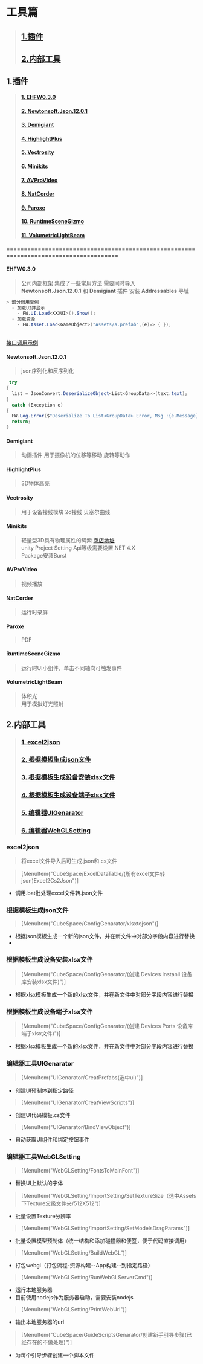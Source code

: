 # 工具篇
> ## [1.插件](#1插件)
> ## [2.内部工具](#2内部工具)

## 1.插件

> #### [1. EHFW0.3.0](#EHFW0.3.0)
> #### [2. Newtonsoft.Json.12.0.1](#newtonsoftjson1201)
> #### [3. Demigiant](#demigiant)
> #### [4. HighlightPlus](#highlightplus)
> #### [5. Vectrosity](#vectrosity)
> #### [6. Minikits](#minikits)
> #### [7. AVProVideo](#avprovideo)
> #### [8. NatCorder](#natcorder)
> #### [9. Paroxe](#paroxe)
> #### [10. RuntimeSceneGizmo](#runtimescenegizmo)
> #### [11. VolumetricLightBeam](#volumetriclightbeam)



======================================================================================


#### EHFW0.3.0

> 公司内部框架 集成了一些常用方法
> 需要同时导入 **Newtonsoft.Json.12.0.1** 和 **Demigiant** 插件
> 安装 **Addressables** 寻址

```csharp
> 部分调用举例
  - 加载UI并显示 
    - FW.UI.Load<XXXUI>().Show();
  - 加载资源 
    - FW.Asset.Load<GameObject>("Assets/a.prefab",(e)=> { });
  
```
 [接口调用示例](FW.cs)


#### Newtonsoft.Json.12.0.1
> json序列化和反序列化

```csharp
 try
{
  list = JsonConvert.DeserializeObject<List<GroupData>>(text.text);
}
  catch (Exception e)
{
  FW.Log.Error($"Deserialize To List<GroupData> Error, Msg :{e.Message}");
  return;
}
```

#### Demigiant
> 动画插件 用于摄像机的位移等移动 旋转等动作

#### HighlightPlus
> 3D物体高亮




#### Vectrosity
> 用于设备接线模块 2d接线
> 贝塞尔曲线

#### Minikits
> 轻量型3D具有物理属性的绳索 [商店地址](https://assetstore.unity.com/packages/tools/physics/rope-minikit-154662)  
> unity Project Setting Api等级需要设置.NET 4.X  
> Package安装Burst  

#### AVProVideo
>视频播放  

#### NatCorder
>运行时录屏  

#### Paroxe
> PDF  

#### RuntimeSceneGizmo
>运行时UI小组件，单击不同轴向可触发事件  


#### VolumetricLightBeam
>体积光  
>用于模拟灯光照射  

## 2.内部工具

> ### [1. excel2json](#excel2json)  
> ### [2. 根据模板生成json文件](#根据模板生成json文件)  
> ### [3. 根据模板生成设备安装xlsx文件](#根据模板生成设备安装xlsx文件)  
> ### [4. 根据模板生成设备端子xlsx文件](#根据模板生成设备端子xlsx文件)  
> ### [5. 编辑器UIGenarator](#编辑器工具uigenarator)  
> ### [6. 编辑器WebGLSetting](#编辑器工具webglsetting)




### excel2json
>将excel文件导入后可生成.json和.cs文件

>[MenuItem("CubeSpace/ExcelDataTable/(所有excel文件转json)Excel2Cs2Json")]
  - 调用.bat批处理excel文件转.json文件
  
### 根据模板生成json文件
>[MenuItem("CubeSpace/ConfigGenarator/xlsxtojson")]
  - 根据json模板生成一个新的json文件，并在新文件中对部分字段内容进行替换
  - 
### 根据模板生成设备安装xlsx文件
>[MenuItem("CubeSpace/ConfigGenarator/(创建 Devices Instanll 设备库安装xlsx文件)")]
  - 根据xlsx模板生成一个新的xlsx文件，并在新文件中对部分字段内容进行替换

### 根据模板生成设备端子xlsx文件
>[MenuItem("CubeSpace/ConfigGenarator/(创建 Devices Ports 设备库端子xlsx文件)")]
  - 根据xlsx模板生成一个新的xlsx文件，并在新文件中对部分字段内容进行替换

### 编辑器工具UIGenarator

>[MenuItem("UIGenarator/CreatPrefabs(选中ui)")]
  - 创建UI预制体到指定路径
>[MenuItem("UIGenarator/CreatViewScripts")]
  - 创建UI代码模板.cs文件
>[MenuItem("UIGenarator/BindViewObject")]
  - 自动获取UI组件和绑定按钮事件

### 编辑器工具WebGLSetting
>[MenuItem("WebGLSetting/FontsToMainFont")]
 - 替换UI上默认的字体

>[MenuItem("WebGLSetting/ImportSetting/SetTextureSize（选中Assets下Texture父级文件夹/512X512")]
 - 批量设置Texture分辨率

>[MenuItem("WebGLSetting/ImportSetting/SetModelsDragParams")]
 - 批量设置模型预制体（统一结构和添加碰撞器和便签，便于代码直接调用）

>[MenuItem("WebGLSetting/BuildWebGL")]
 - 打包webgl（打包流程-资源构建--App构建--到指定路径）

>[MenuItem("WebGLSetting/RunWebGLServerCmd")]
 - 运行本地服务器
 - 目前使用nodejs作为服务器启动，需要安装nodejs
  
>[MenuItem("WebGLSetting/PrintWebUrl")]
 - 输出本地服务器的url 
  
>  [MenuItem("CubeSpace/GuideScriptsGenarator/创建新手引导步骤(已经存在的不做处理)")]
 - 为每个引导步骤创建一个脚本文件

